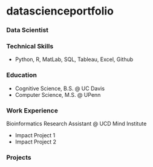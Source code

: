 # datascienceportfolio

### Data Scientist

### Technical Skills
- Python, R, MatLab, SQL, Tableau, Excel, Github

### Education
- Cognitive Science, B.S. @ UC Davis
- Computer Science, M.S. @ UPenn

### Work Experience
Bioinformatics Research Assistant @ UCD Mind Institute
  - Impact Project 1
  - Impact Project 2

### Projects

